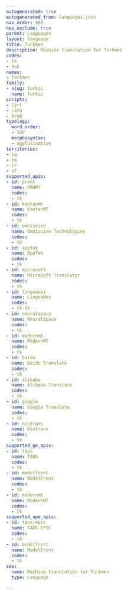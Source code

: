 ```yaml
---
autogenerated: true
autogenerated_from: languages.json
nav_order: 988
nav_exclude: true
parent: Languages
layout: language
title: Turkmen
description: Machine translation for Turkmen
codes:
- tk
- tuk
names:
- Turkmen
family:
- slug: turkic
  name: Turkic
scripts:
- Cyrl
- Latn
- Arab
typology:
  word_order:
  - SOV
  morphosyntax:
  - agglutinative
territories:
- iq
- tm
- ir
- af
supported_apis:
- id: promt
  name: PROMT
  codes:
  - tk
- id: kantanmt
  name: KantanMT
  codes:
  - tk
- id: omniscien
  name: Omniscien Technologies
  codes:
  - tk
- id: apptek
  name: AppTek
  codes:
  - tk
- id: microsoft
  name: Microsoft Translator
  codes:
  - tk
- id: lingvanex
  name: LingvaNex
  codes:
  - tk-tk
- id: neuralspace
  name: NeuralSpace
  codes:
  - tk
- id: modernmt
  name: ModernMT
  codes:
  - tk
- id: baidu
  name: Baidu Translate
  codes:
  - tk
- id: alibaba
  name: Alibaba Translate
  codes:
  - tk
- id: google
  name: Google Translate
  codes:
  - tk
- id: niutrans
  name: Niutrans
  codes:
  - tk
supported_qe_apis:
- id: taus
  name: TAUS
  codes:
  - tk
- id: modelfront
  name: ModelFront
  codes:
  - tk
- id: modernmt
  name: ModernMT
  codes:
  - tk
supported_ape_apis:
- id: taus-epic
  name: TAUS EPIC
  codes:
  - tk
- id: modelfront
  name: ModelFront
  codes:
  - tk
seo:
  name: Machine translation for Turkmen
  type: Language

---
```


